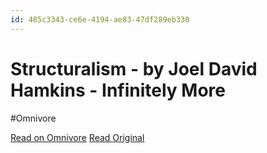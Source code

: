 ```yaml
---
id: 485c3343-ce6e-4194-ae83-47df289eb330
---
```


# Structuralism - by Joel David Hamkins - Infinitely More
#Omnivore

[Read on Omnivore](https://omnivore.app/me/https-www-infinitelymore-xyz-p-structuralism-18ed1425fd9)
[Read Original](https://www.infinitelymore.xyz/p/structuralism)

